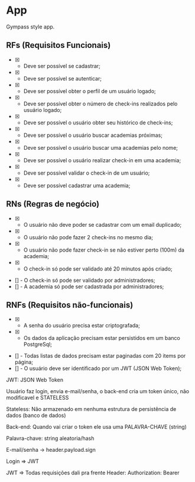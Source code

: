 # App

Gympass style app.

## RFs (Requisitos Funcionais)

- [x] - Deve ser possível se cadastrar;
- [x] - Deve ser possível se autenticar;
- [x] - Deve ser possível obter o perfil de um usuário logado;
- [x] - Deve ser possível obter o número de check-ins realizados pelo usuário logado;
- [x] - Deve ser possível o usuário obter seu histórico de check-ins;
- [x] - Deve ser possível o usuário buscar academias próximas;
- [x] - Deve ser possível o usuário buscar uma academias pelo nome;
- [x] - Deve ser possível o usuário realizar check-in em uma academia;
- [x] - Deve ser possível validar o check-in de um usuário;
- [x] - Deve ser possível cadastrar uma academia;

## RNs (Regras de negócio)

- [x] - O usuário não deve poder se cadastrar com um email duplicado;
- [x] - O usuário não pode fazer 2 check-ins no mesmo dia;
- [x] - O usuário não pode fazer check-in se não estiver perto (100m) da academia;
- [x] - O check-in só pode ser validado até 20 minutos após criado;
- [] - O check-in só pode ser validado por administradores;
- [] - A academia só pode ser cadastrada por administradores;

## RNFs (Requisitos não-funcionais)

- [x] - A senha do usuário precisa estar criptografada;
- [x] - Os dados da aplicação precisam estar persistidos em um banco PostgreSql;
- [] - Todas listas de dados precisam estar paginadas com 20 items por página;
- [] - O usuário deve ser identificado por um JWT (JSON Web Token);


JWT: JSON Web Token

Usuário faz login, envia e-mail/senha, o back-end cria um token único, não modificavel e STATELESS

Stateless: Não armazenado em nenhuma estrutura de persistência de dados (banco de dados)

Back-end: Quando vai criar o token ele usa uma PALAVRA-CHAVE (string)

Palavra-chave:  string aleatoria/hash

E-mail/senha -> header.payload.sign

Login => JWT

JWT => Todas requisições dali pra frente
Header: Authorization: Bearer 